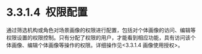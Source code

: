 # 3.3.1.4  权限配置

通过筛选机构或角色对场景画像的权限进行配置，包括对个体画像的访问、编辑等权限设置的权限控制。只有分配了权限的用户，才能看到相应功能，具有访问该个体画像、编辑个体画像等操作的权限。详细操作见<3.3.1.4 画像使用授权>。
<a name="XZEQZ"></a>